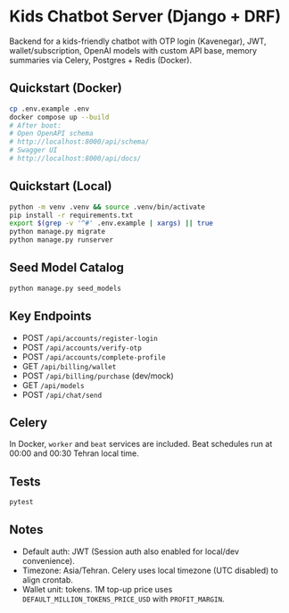 # Kids Chatbot Server (Django + DRF)

Backend for a kids-friendly chatbot with OTP login (Kavenegar), JWT, wallet/subscription, OpenAI models with custom API base, memory summaries via Celery, Postgres + Redis (Docker).

## Quickstart (Docker)

```bash
cp .env.example .env
docker compose up --build
# After boot:
# Open OpenAPI schema
# http://localhost:8000/api/schema/
# Swagger UI
# http://localhost:8000/api/docs/
```

## Quickstart (Local)

```bash
python -m venv .venv && source .venv/bin/activate
pip install -r requirements.txt
export $(grep -v '^#' .env.example | xargs) || true
python manage.py migrate
python manage.py runserver
```

## Seed Model Catalog

```bash
python manage.py seed_models
```

## Key Endpoints

- POST `/api/accounts/register-login`
- POST `/api/accounts/verify-otp`
- POST `/api/accounts/complete-profile`
- GET  `/api/billing/wallet`
- POST `/api/billing/purchase` (dev/mock)
- GET  `/api/models`
- POST `/api/chat/send`

## Celery

In Docker, `worker` and `beat` services are included. Beat schedules run at 00:00 and 00:30 Tehran local time.

## Tests

```bash
pytest
```

## Notes

- Default auth: JWT (Session auth also enabled for local/dev convenience).
- Timezone: Asia/Tehran. Celery uses local timezone (UTC disabled) to align crontab.
- Wallet unit: tokens. 1M top-up price uses `DEFAULT_MILLION_TOKENS_PRICE_USD` with `PROFIT_MARGIN`.
